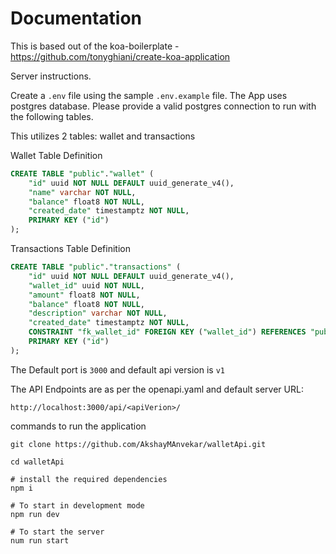 # Documentation

This is based out of the koa-boilerplate - https://github.com/tonyghiani/create-koa-application

Server instructions.

Create a `.env` file using the sample `.env.example` file.
The App uses postgres database. Please provide a valid postgres connection to run with the following tables.

This utilizes 2 tables: wallet and transactions

Wallet Table Definition

```SQL
CREATE TABLE "public"."wallet" (
    "id" uuid NOT NULL DEFAULT uuid_generate_v4(),
    "name" varchar NOT NULL,
    "balance" float8 NOT NULL,
    "created_date" timestamptz NOT NULL,
    PRIMARY KEY ("id")
);
```

Transactions Table Definition

```SQL
CREATE TABLE "public"."transactions" (
    "id" uuid NOT NULL DEFAULT uuid_generate_v4(),
    "wallet_id" uuid NOT NULL,
    "amount" float8 NOT NULL,
    "balance" float8 NOT NULL,
    "description" varchar NOT NULL,
    "created_date" timestamptz NOT NULL,
    CONSTRAINT "fk_wallet_id" FOREIGN KEY ("wallet_id") REFERENCES "public"."wallet"("id"),
    PRIMARY KEY ("id")
);
```

The Default port is `3000` and default api version is `v1`

The API Endpoints are as per the openapi.yaml and default server URL:

`http://localhost:3000/api/<apiVerion>/`

commands to run the application

```console
git clone https://github.com/AkshayMAnvekar/walletApi.git

cd walletApi

# install the required dependencies
npm i

# To start in development mode
npm run dev

# To start the server
num run start
```
